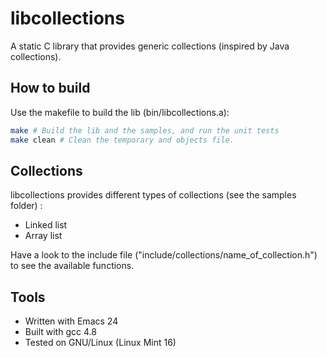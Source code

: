 libcollections
==============

A static C library that provides generic collections (inspired by Java collections).

How to build
------------

Use the makefile to build the lib (bin/libcollections.a):
``` bash
make # Build the lib and the samples, and run the unit tests
make clean # Clean the temporary and objects file.
```

Collections
-----------

libcollections provides different types of collections (see the samples folder) :

- Linked list
- Array list

Have a look to the include file ("include/collections/name_of_collection.h") to see the available functions.

Tools
-----

- Written with Emacs 24
- Built with gcc 4.8
- Tested on GNU/Linux (Linux Mint 16)
